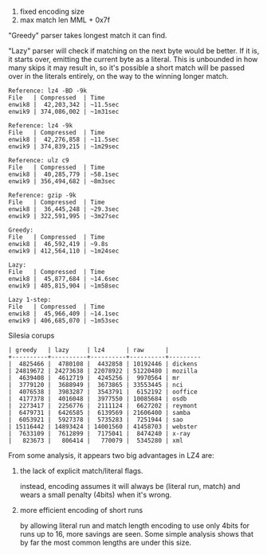 
1. fixed encoding size
2. max match len MML + 0x7f

"Greedy" parser takes longest match it can find.

"Lazy" parser will check if matching on the next byte would be better. If it is, it starts over, emitting the current byte as a literal. This is unbounded in how many skips it may result in, so it's possible a short match will be passed over in the literals entirely, on the way to the winning longer match.

```
Reference: lz4 -BD -9k
File   | Compressed  | Time
enwik8 |  42,203,342 | ~11.5sec
enwik9 | 374,086,002 | ~1m31sec
```

```
Reference: lz4 -9k
File   | Compressed  | Time
enwik8 |  42,276,858 | ~11.5sec
enwik9 | 374,839,215 | ~1m29sec
```

```
Reference: ulz c9
File   | Compressed  | Time
enwik8 |  40,285,779 | ~58.1sec
enwik9 | 356,494,682 | ~8m3sec
```

```
Reference: gzip -9k
File   | Compressed  | Time
enwik8 |  36,445,248 | ~29.3sec
enwik9 | 322,591,995 | ~3m27sec
```

```
Greedy:
File   | Compressed  | Time
enwik8 |  46,592,419 | ~9.8s
enwik9 | 412,564,110 | ~1m24sec
```

```
Lazy:
File   | Compressed  | Time
enwik8 |  45,877,684 | ~14.6sec
enwik9 | 405,815,904 | ~1m58sec
```

```
Lazy 1-step:
File   | Compressed  | Time
enwik8 |  45,966,409 | ~14.1sec
enwik9 | 406,685,070 | ~1m53sec
```

Silesia corups

```
| greedy   | lazy     | lz4      | raw      |
+----------+----------+----------+----------+---------
|  4825466 |  4780108 |  4432858 | 10192446 | dickens
| 24819672 | 24273638 | 22078922 | 51220480 | mozilla
|  4639408 |  4612719 |  4245256 |  9970564 | mr
|  3779120 |  3688949 |  3673865 | 33553445 | nci
|  4076538 |  3983287 |  3543791 |  6152192 | ooffice
|  4177378 |  4016048 |  3977550 | 10085684 | osdb
|  2273417 |  2256776 |  2111124 |  6627202 | reymont
|  6479731 |  6426585 |  6139569 | 21606400 | samba
|  6053921 |  5927378 |  5735283 |  7251944 | sao
| 15116442 | 14893424 | 14001560 | 41458703 | webster
|  7633109 |  7612899 |  7175041 |  8474240 | x-ray
|   823673 |   806414 |   770079 |  5345280 | xml
```

From some analysis, it appears two big advantages in LZ4 are:

1. the lack of explicit match/literal flags.

   instead, encoding assumes it will always be (literal run, match) and wears a small penalty (4bits) when it's wrong.

2. more efficient encoding of short runs

   by allowing literal run and match length encoding to use only 4bits for runs up to 16, more savings are seen. Some simple analysis shows that by far the most common lengths are under this size.
